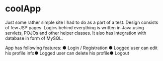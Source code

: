 # coolApp
Just some rather simple site I had to do as a part of a test. Design consists of few JSP pages. Logics behind everything is written in Java using servlets, POJOs and other helper classes. It also has integration with database in form of MySQL.

App has following features: ●	Login / Registration ●	Logged user can edit his profile info●	Logged user can delete his profile●	Logout
